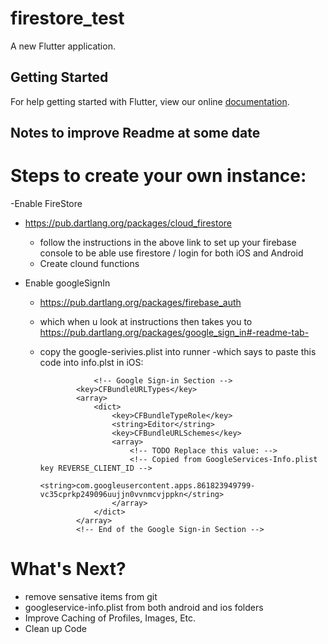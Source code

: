 # firestore_test

A new Flutter application.

## Getting Started

For help getting started with Flutter, view our online
[documentation](https://flutter.io/).

## Notes to improve Readme at some date

# Steps to create your own instance:

-Enable FireStore
  - https://pub.dartlang.org/packages/cloud_firestore
    - follow the instructions in the above link to set up your firebase console to be able use firestore / login for both iOS and Android
    - Create clound functions

- Enable googleSignIn
  - https://pub.dartlang.org/packages/firebase_auth
  - which when u look at instructions then takes you to https://pub.dartlang.org/packages/google_sign_in#-readme-tab-
  - copy the google-serivies.plist into runner
    -which says to paste this code into info.plst in iOS:
    

				    <!-- Google Sign-in Section -->
				<key>CFBundleURLTypes</key>
				<array>
					<dict>
						<key>CFBundleTypeRole</key>
						<string>Editor</string>
						<key>CFBundleURLSchemes</key>
						<array>
							<!-- TODO Replace this value: -->
							<!-- Copied from GoogleServices-Info.plist key REVERSE_CLIENT_ID -->
							<string>com.googleusercontent.apps.861823949799-vc35cprkp249096uujjn0vvnmcvjppkn</string>
						</array>
					</dict>
				</array>
				<!-- End of the Google Sign-in Section -->
   



# What's Next?
 - remove sensative items from git
 - googleservice-info.plist from both  android and ios folders
 - Improve Caching of Profiles, Images, Etc.
 - Clean up Code
